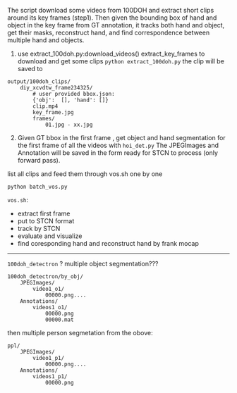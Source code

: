 The script download some videos from 100DOH and extract short clips around its key frames (step1). Then given the bounding box of hand and object in the key frame from GT annotation, it tracks both hand and object, get their masks, reconstruct hand, and find correspondence between multiple hand and objects.


1. use extract_100doh.py:download_videos() extract_key_frames to download and get some clips
```python extract_100doh.py```
the clip will be saved to 
```
output/100doh_clips/
    diy_xcvdtw_frame234325/
        # user provided bbox.json: 
        {'obj':  [], 'hand': []}
        clip.mp4
        key_frame.jpg
        frames/
            01.jpg - xx.jpg
```




2. Given GT bbox in the first frame , get object and hand segmentation for the first frame of all the videos with `hoi_det.py`
The JPEGImages and Annotation will be saved in the form ready for STCN to process (only forward pass). 

list all clips and feed them through vos.sh one by one
```
python batch_vos.py
```
`vos.sh`: 
- extract first frame
- put to STCN format
- track by STCN
- evaluate and visualize
- find coresponding hand and reconstruct hand by frank mocap


--- 
`100doh_detectron`
? multiple object segmentation??? 
```
100doh_detectron/by_obj/
    JPEGImages/
        video1_o1/
            00000.png....
    Annotations/
        videos1_o1/
            00000.png
            00000.mat
```

then multiple person segmetation from the obove:
```
ppl/
    JPEGImages/
        video1_p1/
            00000.png....
    Annotations/
        videos1_p1/
            00000.png
```
